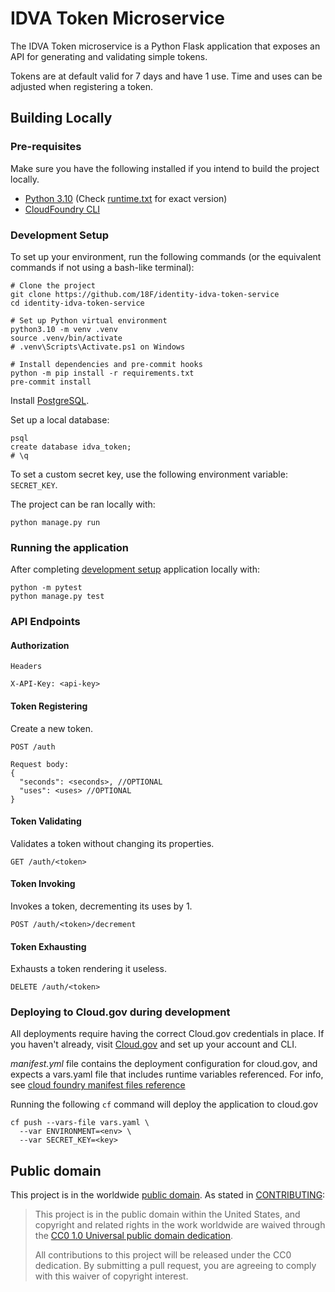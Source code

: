 # IDVA Token Microservice
The IDVA Token microservice is a Python Flask
application that exposes an API for generating and validating simple tokens.

Tokens are at default valid for 7 days and have 1 use. Time and uses can be adjusted when registering a token.

## Building Locally

### Pre-requisites
Make sure you have the following installed if you intend to build the project locally.
- [Python 3.10](https://www.python.org/) (Check [runtime.txt](runtime.txt) for exact version)
- [CloudFoundry CLI](https://docs.cloudfoundry.org/cf-cli/)

### Development Setup
To set up your environment, run the following commands (or the equivalent
commands if not using a bash-like terminal):
```shell
# Clone the project
git clone https://github.com/18F/identity-idva-token-service
cd identity-idva-token-service

# Set up Python virtual environment
python3.10 -m venv .venv
source .venv/bin/activate
# .venv\Scripts\Activate.ps1 on Windows

# Install dependencies and pre-commit hooks
python -m pip install -r requirements.txt
pre-commit install

```
Install [PostgreSQL](https://www.postgresql.org/).

Set up a local database:
```shell
psql
create database idva_token;
# \q
```

To set a custom secret key, use the following environment variable: `SECRET_KEY`.

The project can be ran locally with:
```shell
python manage.py run
```

### Running the application
After completing [development setup](#development-setup) application locally with:
```shell
python -m pytest
python manage.py test
```

### API Endpoints

#### Authorization
```
Headers

X-API-Key: <api-key>
```

#### Token Registering
Create a new token.

`POST /auth`

```
Request body:
{
  "seconds": <seconds>, //OPTIONAL
  "uses": <uses> //OPTIONAL
}
```

#### Token Validating
Validates a token without changing its properties.

`GET /auth/<token>`


#### Token Invoking
Invokes a token, decrementing its uses by 1.

`POST /auth/<token>/decrement`


#### Token Exhausting
Exhausts a token rendering it useless.

`DELETE /auth/<token>`


### Deploying to Cloud.gov during development
All deployments require having the correct Cloud.gov credentials in place. If
you haven't already, visit [Cloud.gov](https://cloud.gov) and set up your
account and CLI.

*manifest.yml* file contains the deployment configuration for cloud.gov, and expects
a vars.yaml file that includes runtime variables referenced. For info, see
[cloud foundry manifest files reference](https://docs.cloudfoundry.org/devguide/deploy-apps/manifest-attributes.html)

Running the following `cf` command will deploy the application to cloud.gov
```shell
cf push --vars-file vars.yaml \
  --var ENVIRONMENT=<env> \
  --var SECRET_KEY=<key>
```

## Public domain

This project is in the worldwide [public domain](LICENSE.md). As stated in
[CONTRIBUTING](CONTRIBUTING.md):

> This project is in the public domain within the United States, and copyright
and related rights in the work worldwide are waived through the
[CC0 1.0 Universal public domain dedication](https://creativecommons.org/publicdomain/zero/1.0/).
>
> All contributions to this project will be released under the CC0 dedication.
By submitting a pull request, you are agreeing to comply with this waiver of
copyright interest.